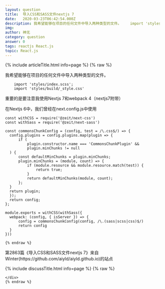 ```yaml
---
layout: question
title:  导入CSS和SASS文件nextjs 7
date:   2020-03-23T06:42:54.000Z
description: 我希望能够在项目的任何文件中导入两种类型的文件。    import 'styles/index.scss';    import 'styles/...
img: 
author: 神无
category: question
answer: 0
tags: reactjs React.js
topic: React.js
---
```

<div class="article-root">
  <div class="article">
    {% include articleTitle.html info=page %}
    {% raw %}
    <div class="article-content"><p><font style="vertical-align: inherit;"><font style="vertical-align: inherit;">我希望能够在项目的任何文件中导入两种类型的文件。</font></font></p>

<pre><code>    import 'styles/index.scss';<font></font>
    import 'styles/build/_style.css'<font></font>
</code></pre>

<p><font style="vertical-align: inherit;"><font style="vertical-align: inherit;">重要的是要注意我使用Nextjs 7和webpack 4（nextjs7附带）</font></font></p>

<p><font style="vertical-align: inherit;"><font style="vertical-align: inherit;">在Nextjs 6中，我们曾经在next.config.js中使用</font></font></p>

<pre><code>const withCSS = require('@zeit/next-css')<font></font>
const withSass = require('@zeit/next-sass')<font></font>
<font></font>
const commonsChunkConfig = (config, test = /\.css$/) =&gt; {<font></font>
  config.plugins = config.plugins.map(plugin =&gt; {<font></font>
      if (<font></font>
          plugin.constructor.name === 'CommonsChunkPlugin' &amp;&amp;<font></font>
          plugin.minChunks != null<font></font>
  ) {<font></font>
      const defaultMinChunks = plugin.minChunks;<font></font>
      plugin.minChunks = (module, count) =&gt; {<font></font>
          if (module.resource &amp;&amp; module.resource.match(test)) {<font></font>
              return true;<font></font>
          }<font></font>
          return defaultMinChunks(module, count);<font></font>
      };<font></font>
  }<font></font>
  return plugin;<font></font>
  });<font></font>
  return config;<font></font>
};<font></font>
<font></font>
module.exports = withCSS(withSass({<font></font>
  webpack: (config, { isServer }) =&gt; {<font></font>
      config = commonsChunkConfig(config, /\.(sass|scss|css)$/)<font></font>
      return config<font></font>
  }<font></font>
}))<font></font>
</code></pre></div>
    {% endraw %}
  </div>
  <p class="winter_mark">第2863篇《导入CSS和SASS文件nextjs 7》来自Winter(https://github.com/aiyld/aiyld.github.io)的站点</p>
  <div class="discuss-wrapper">
    {% include discussTitle.html info=page %}
    {% raw %}
    <div class="discuss-list">
    
    </div>
    {% endraw %}
  </div>
<div>
